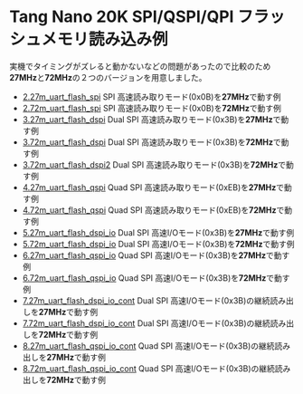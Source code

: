 # Tang Nano 20K SPI/QSPI/QPI フラッシュメモリ読み込み例

実機でタイミングがズレると動かないなどの問題があったので比較のため**27MHz**と**72MHz**の２つのバージョンを用意しました。

- [2.27m_uart_flash_spi](2.27m_uart_flash_spi)
    SPI 高速読み取りモード(0x0B)を**27MHz**で動す例
- [2.72m_uart_flash_spi](2.72m_uart_flash_spi)
    SPI 高速読み取りモード(0x0B)を**72MHz**で動す例
- [3.27m_uart_flash_dspi](3.27m_uart_flash_dspi)
    Dual SPI 高速読み取りモード(0x3B)を**27MHz**で動す例
- [3.72m_uart_flash_dspi](3.72m_uart_flash_dspi)
    Dual SPI 高速読み取りモード(0x3B)を**72MHz**で動す例
- [3.72m_uart_flash_dspi2](3.72m_uart_flash_dspi2)
    Dual SPI 高速読み取りモード(0x3B)を**72MHz**で動す例
- [4.27m_uart_flash_qspi](4.27m_uart_flash_qspi)
    Quad SPI 高速読み取りモード(0xEB)を**27MHz**で動す例
- [4.72m_uart_flash_qspi](4.72m_uart_flash_qspi)
    Quad SPI 高速読み取りモード(0xEB)を**72MHz**で動す例
- [5.27m_uart_flash_dspi_io](5.27m_uart_flash_dspi_io)
    Dual SPI 高速I/Oモード(0x3B)を**27MHz**で動す例
- [5.72m_uart_flash_dspi_io](5.72m_uart_flash_dspi_io)
    Dual SPI 高速I/Oモード(0x3B)を**72MHz**で動す例
- [6.27m_uart_flash_qspi_io](6.27m_uart_flash_qspi_io)
    Quad SPI 高速I/Oモード(0x3B)を**27MHz**で動す例
- [6.72m_uart_flash_qspi_io](6.72m_uart_flash_qspi_io)
    Quad SPI 高速I/Oモード(0x3B)を**72MHz**で動す例
- [7.27m_uart_flash_dspi_io_cont](7.27m_uart_flash_dspi_io_cont)
    Dual SPI 高速I/Oモード(0x3B)の継続読み出しを**27MHz**で動す例
- [7.72m_uart_flash_dspi_io_cont](7.72m_uart_flash_dspi_io_cont)
    Dual SPI 高速I/Oモード(0x3B)の継続読み出しを**72MHz**で動す例
- [8.27m_uart_flash_qspi_io_cont](8.27m_uart_flash_qspi_io_cont)
    Quad SPI 高速I/Oモード(0x3B)の継続読み出しを**27MHz**で動す例
- [8.72m_uart_flash_qspi_io_cont](8.72m_uart_flash_qspi_io_cont)
    Quad SPI 高速I/Oモード(0x3B)の継続読み出しを**72MHz**で動す例

